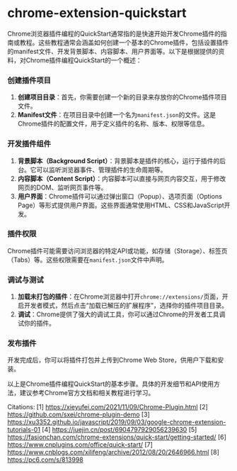 # chrome-extension-quickstart

Chrome浏览器插件编程的QuickStart通常指的是快速开始开发Chrome插件的指南或教程。这些教程通常会涵盖如何创建一个基本的Chrome插件，包括设置插件的manifest文件、开发背景脚本、内容脚本、用户界面等。以下是根据提供的资料，对Chrome插件编程QuickStart的一个概述：

### 创建插件项目

1. **创建项目目录**：首先，你需要创建一个新的目录来存放你的Chrome插件项目文件。
2. **Manifest文件**：在项目目录中创建一个名为`manifest.json`的文件。这是Chrome插件的配置文件，用于定义插件的名称、版本、权限等信息。

### 开发插件组件

1. **背景脚本（Background Script）**：背景脚本是插件的核心，运行于插件的后台。它可以监听浏览器事件、管理插件的生命周期等。
2. **内容脚本（Content Script）**：内容脚本可以直接与网页内容交互，用于修改网页的DOM、监听网页事件等。
3. **用户界面**：Chrome插件可以通过弹出窗口（Popup）、选项页面（Options Page）等形式提供用户界面。这些界面通常使用HTML、CSS和JavaScript开发。

### 插件权限

Chrome插件可能需要访问浏览器的特定API或功能，如存储（Storage）、标签页（Tabs）等。这些权限需要在`manifest.json`文件中声明。

### 调试与测试

1. **加载未打包的插件**：在Chrome浏览器中打开`chrome://extensions/`页面，开启开发者模式，然后点击“加载已解压的扩展程序”，选择你的插件项目目录。
2. **调试**：Chrome提供了强大的调试工具，你可以通过Chrome的开发者工具调试你的插件。

### 发布插件

开发完成后，你可以将插件打包并上传到Chrome Web Store，供用户下载和安装。

以上是Chrome插件编程QuickStart的基本步骤。具体的开发细节和API使用方法，建议参考Chrome官方文档和相关教程进行学习。

Citations:
[1] https://xieyufei.com/2021/11/09/Chrome-Plugin.html
[2] https://github.com/sxei/chrome-plugin-demo
[3] https://xu3352.github.io/javascript/2019/09/03/google-chrome-extension-tutorials-01
[4] https://juejin.cn/post/6904797929056239630
[5] https://fasionchan.com/chrome-extensions/quick-start/getting-started/
[6] https://www.cnplugins.com/office/quick-start/
[7] https://www.cnblogs.com/xilifeng/archive/2012/08/20/2646966.html
[8] https://pc6.com/s/813998
